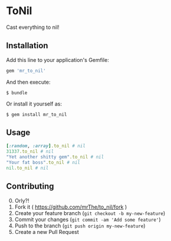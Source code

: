 # ToNil

Cast everything to nil!

## Installation

Add this line to your application's Gemfile:

```ruby
gem 'mr_to_nil'
```

And then execute:

    $ bundle

Or install it yourself as:

    $ gem install mr_to_nil

## Usage

```ruby
[:random, :array].to_nil # nil
31337.to_nil # nil
"Yet another shitty gem".to_nil # nil
"Your fat boss".to_nil # nil
nil.to_nil # nil
```

## Contributing

0. Orly?!
1. Fork it ( https://github.com/mrThe/to_nil/fork )
2. Create your feature branch (`git checkout -b my-new-feature`)
3. Commit your changes (`git commit -am 'Add some feature'`)
4. Push to the branch (`git push origin my-new-feature`)
5. Create a new Pull Request
